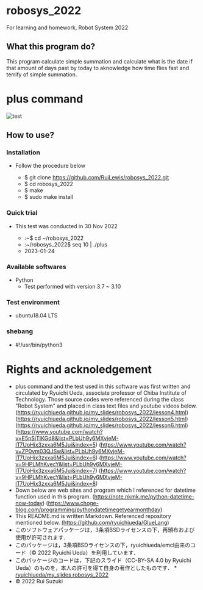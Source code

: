 # robosys_2022
For learning and homework, Robot System 2022

## What this program do?
This program calculate simple summation and calculate what is the date if that amount of days past by today to aknowledge how time flies fast and terrify of simple summation.

# plus command
![test](https://github.com/RuiLewis/robosys_2022/actions/workflows/test.yml/badge.svg)
## How to use?

### Installation
* Follow the procedure below

	* $ git clone https://github.com/RuiLewis/robosys_2022.git
	* $ cd robosys_2022
	* $ make
	* $ sudo make install

### Quick trial
* This test was conducted in 30 Nov 2022

	* :~$ cd ~/robosys_2022
	* :~/robosys_2022$ seq 10 | ./plus
	* 2023-01-24

### Available softwares
* Python
	* Test performed with version 3.7 ~ 3.10

### Test environment
* ubuntu18.04 LTS

### shebang
* #!/usr/bin/python3

# Rights and acknoledgement
* plus command and the test used in this software was first written and circulated by Ryuichi Ueda, associate professor of Chiba Institute of Technology. Those source codes were referenced during the class "Robot System" and placed in class text files and youtube videos below.
(https://ryuichiueda.github.io/my_slides/robosys_2022/lesson4.html)
(https://ryuichiueda.github.io/my_slides/robosys_2022/lesson5.html)
(https://ryuichiueda.github.io/my_slides/robosys_2022/lesson6.html)
(https://www.youtube.com/watch?v=E5nSiTIKGd8&list=PLbUh9y6MXvjeM-lT7UoHix3zxxa6M5Jui&index=5)
(https://www.youtube.com/watch?v=ZP0vm03QJSw&list=PLbUh9y6MXvjeM-lT7UoHix3zxxa6M5Jui&index=6)
(https://www.youtube.com/watch?v=9HPLMhKvecY&list=PLbUh9y6MXvjeM-lT7UoHix3zxxa6M5Jui&index=7)
(https://www.youtube.com/watch?v=9HPLMhKvecY&list=PLbUh9y6MXvjeM-lT7UoHix3zxxa6M5Jui&index=8)
* Down below are web sites and program which I referenced for datetime function used in this program.
(https://note.nkmk.me/python-datetime-now-today)
(https://www.choge-blog.com/programming/pythondatetimegetyearmonthday)
* This README.md is written Markdown. Referenced repository mentioned below.
(https://github.com/ryuichiueda/GlueLang) 
* このソフトウェアパッケージは，3条項BSDライセンスの下，再頒布および使用が許可されます．
* このパッケージは，3条項BSDライセンスの下，ryuichiueda/emcl由来のコード（© 2022 Ryuichi Ueda）を利用しています．
* このパッケージのコードは，下記のスライド（CC-BY-SA 4.0 by Ryuichi Ueda）のものを，本人の許可を得て自身の著作としたものです．
      * [ryuichiueda/my_slides robosys_2022](https://github.com/ryuichiueda/my_slides/tree/master/robosys_2022)
* © 2022 Rui Suzuki




